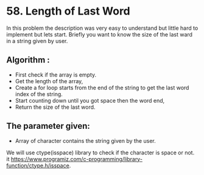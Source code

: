 # 58. Length of Last Word

In this problem the description was very easy to understand but little hard to implement but lets start.
Briefly you want to know the size of the last ward in a string given by user.

## Algorithm :
- First check if the array is empty.
- Get the length of the array,
- Create a for loop starts from the end of the string to get the last word index of the string.
- Start counting down until you got space then the word end,
- Return the size of the last word.

## The parameter given:
- Array of character contains the string given by the user.

We will use ctype(isspace) library to check if the character is space or not. it https://www.programiz.com/c-programming/library-function/ctype.h/isspace.
